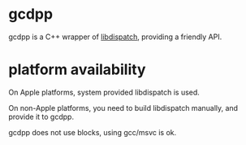 # gcdpp

gcdpp is a C++ wrapper of [libdispatch](https://github.com/apple/swift-corelibs-libdispatch), providing a friendly API.

# platform availability

On Apple platforms, system provided libdispatch is used.

On non-Apple platforms, you need to build libdispatch manually, and provide it to gcdpp.

gcdpp does not use blocks, using gcc/msvc is ok.
